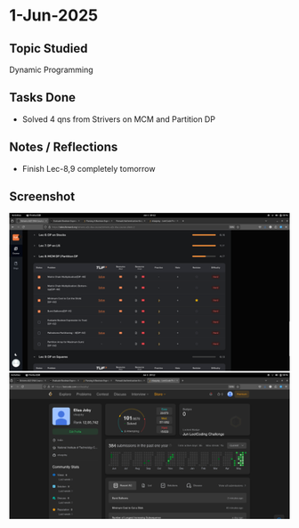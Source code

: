 # 1-Jun-2025

## Topic Studied
Dynamic Programming

## Tasks Done

- Solved 4 qns from Strivers on MCM and Partition DP

## Notes / Reflections
- Finish Lec-8,9 completely tomorrow

## Screenshot
![Profile Leetcode/Striver](../screenshots/25.1.png)
![Profile Leetcode/Striver](../screenshots/25.2.png)
